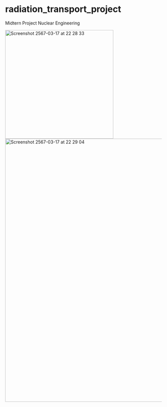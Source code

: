 # radiation_transport_project
Midtern Project Nuclear Engineering

<img width="348" alt="Screenshot 2567-03-17 at 22 28 33" src="https://github.com/Makorn-Nupakorn/radiation_transport_project/assets/126375203/11d96f80-aa33-48b0-b78b-37cce7060453">

<img width="843" alt="Screenshot 2567-03-17 at 22 29 04" src="https://github.com/Makorn-Nupakorn/radiation_transport_project/assets/126375203/5fb227df-db1e-41fa-80d1-41737879cbb9">
